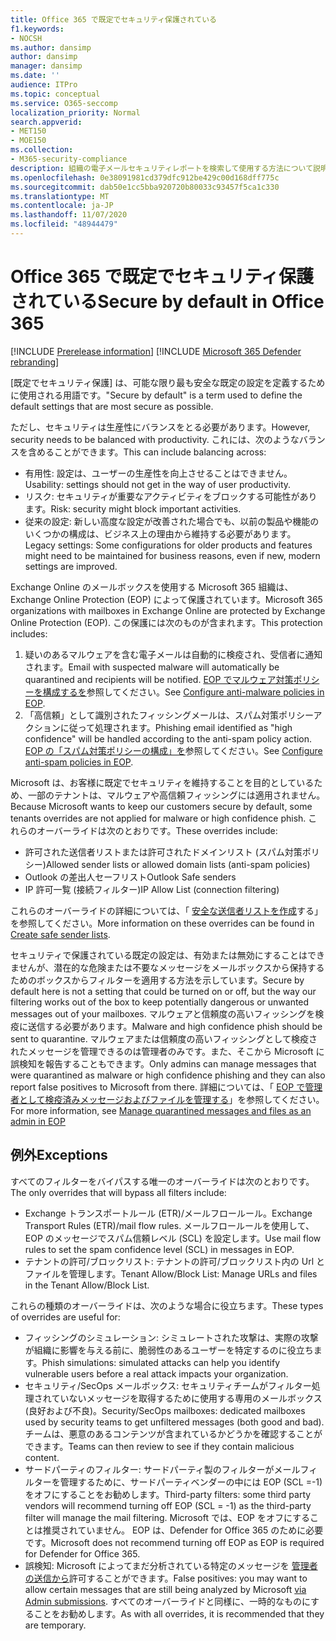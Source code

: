 ```yaml
---
title: Office 365 で既定でセキュリティ保護されている
f1.keywords:
- NOCSH
ms.author: dansimp
author: dansimp
manager: dansimp
ms.date: ''
audience: ITPro
ms.topic: conceptual
ms.service: O365-seccomp
localization_priority: Normal
search.appverid:
- MET150
- MOE150
ms.collection:
- M365-security-compliance
description: 組織の電子メールセキュリティレポートを検索して使用する方法について説明します。 電子メールセキュリティレポートは、セキュリティ & コンプライアンスセンターで利用できます。
ms.openlocfilehash: 0e38091981cd379dfc912be429c00d168dff775c
ms.sourcegitcommit: dab50e1cc5bba920720b80033c93457f5ca1c330
ms.translationtype: MT
ms.contentlocale: ja-JP
ms.lasthandoff: 11/07/2020
ms.locfileid: "48944479"
---
```

# <a name="secure-by-default-in-office-365"></a><span data-ttu-id="dad72-104">Office 365 で既定でセキュリティ保護されている</span><span class="sxs-lookup"><span data-stu-id="dad72-104">Secure by default in Office 365</span></span>

[!INCLUDE [Prerelease information](../includes/prerelease.md)]
[!INCLUDE [Microsoft 365 Defender rebranding](../includes/microsoft-defender-for-office.md)]

<span data-ttu-id="dad72-105">[既定でセキュリティ保護] は、可能な限り最も安全な既定の設定を定義するために使用される用語です。</span><span class="sxs-lookup"><span data-stu-id="dad72-105">"Secure by default" is a term used to define the default settings that are most secure as possible.</span></span> 

<span data-ttu-id="dad72-106">ただし、セキュリティは生産性にバランスをとる必要があります。</span><span class="sxs-lookup"><span data-stu-id="dad72-106">However, security needs to be balanced with productivity.</span></span> <span data-ttu-id="dad72-107">これには、次のようなバランスを含めることができます。</span><span class="sxs-lookup"><span data-stu-id="dad72-107">This can include balancing across:</span></span>
- <span data-ttu-id="dad72-108">有用性: 設定は、ユーザーの生産性を向上させることはできません。</span><span class="sxs-lookup"><span data-stu-id="dad72-108">Usability: settings should not get in the way of user productivity.</span></span>
- <span data-ttu-id="dad72-109">リスク: セキュリティが重要なアクティビティをブロックする可能性があります。</span><span class="sxs-lookup"><span data-stu-id="dad72-109">Risk: security might block important activities.</span></span>
- <span data-ttu-id="dad72-110">従来の設定: 新しい高度な設定が改善された場合でも、以前の製品や機能のいくつかの構成は、ビジネス上の理由から維持する必要があります。</span><span class="sxs-lookup"><span data-stu-id="dad72-110">Legacy settings: Some configurations for older products and features might need to be maintained for business reasons, even if new, modern settings are improved.</span></span> 

<span data-ttu-id="dad72-111">Exchange Online のメールボックスを使用する Microsoft 365 組織は、Exchange Online Protection (EOP) によって保護されています。</span><span class="sxs-lookup"><span data-stu-id="dad72-111">Microsoft 365 organizations with mailboxes in Exchange Online are protected by Exchange Online Protection (EOP).</span></span> <span data-ttu-id="dad72-112">この保護には次のものが含まれます。</span><span class="sxs-lookup"><span data-stu-id="dad72-112">This  protection includes:</span></span>
1. <span data-ttu-id="dad72-113">疑いのあるマルウェアを含む電子メールは自動的に検疫され、受信者に通知されます。</span><span class="sxs-lookup"><span data-stu-id="dad72-113">Email with suspected malware will automatically be quarantined and recipients will be notified.</span></span> <span data-ttu-id="dad72-114">[EOP でマルウェア対策ポリシーを構成するを](https://docs.microsoft.com/microsoft-365/security/office-365-security/configure-anti-malware-policies?view=o365-worldwide)参照してください。</span><span class="sxs-lookup"><span data-stu-id="dad72-114">See [Configure anti-malware policies in EOP](https://docs.microsoft.com/microsoft-365/security/office-365-security/configure-anti-malware-policies?view=o365-worldwide).</span></span>
1. <span data-ttu-id="dad72-115">「高信頼」として識別されたフィッシングメールは、スパム対策ポリシーアクションに従って処理されます。</span><span class="sxs-lookup"><span data-stu-id="dad72-115">Phishing email identified as "high confidence" will be handled according to the anti-spam policy action.</span></span> <span data-ttu-id="dad72-116">[EOP の「スパム対策ポリシーの構成」を](https://docs.microsoft.com/microsoft-365/security/office-365-security/configure-your-spam-filter-policies?view=o365-worldwide)参照してください。</span><span class="sxs-lookup"><span data-stu-id="dad72-116">See [Configure anti-spam policies in EOP](https://docs.microsoft.com/microsoft-365/security/office-365-security/configure-your-spam-filter-policies?view=o365-worldwide).</span></span>

<span data-ttu-id="dad72-117">Microsoft は、お客様に既定でセキュリティを維持することを目的としているため、一部のテナントは、マルウェアや高信頼フィッシングには適用されません。</span><span class="sxs-lookup"><span data-stu-id="dad72-117">Because Microsoft wants to keep our customers secure by default, some tenants overrides are not applied for malware or high confidence phish.</span></span> <span data-ttu-id="dad72-118">これらのオーバーライドは次のとおりです。</span><span class="sxs-lookup"><span data-stu-id="dad72-118">These overrides include:</span></span>
- <span data-ttu-id="dad72-119">許可された送信者リストまたは許可されたドメインリスト (スパム対策ポリシー)</span><span class="sxs-lookup"><span data-stu-id="dad72-119">Allowed sender lists or allowed domain lists (anti-spam policies)</span></span>
- <span data-ttu-id="dad72-120">Outlook の差出人セーフリスト</span><span class="sxs-lookup"><span data-stu-id="dad72-120">Outlook Safe senders</span></span>
- <span data-ttu-id="dad72-121">IP 許可一覧 (接続フィルター)</span><span class="sxs-lookup"><span data-stu-id="dad72-121">IP Allow List (connection filtering)</span></span>

<span data-ttu-id="dad72-122">これらのオーバーライドの詳細については、「 [安全な送信者リストを作成](https://docs.microsoft.com/microsoft-365/security/office-365-security/create-safe-sender-lists-in-office-365)する」を参照してください。</span><span class="sxs-lookup"><span data-stu-id="dad72-122">More information on these overrides can be found in [Create safe sender lists](https://docs.microsoft.com/microsoft-365/security/office-365-security/create-safe-sender-lists-in-office-365).</span></span>

<span data-ttu-id="dad72-123">セキュリティで保護されている既定の設定は、有効または無効にすることはできませんが、潜在的な危険または不要なメッセージをメールボックスから保持するためのボックスからフィルターを適用する方法を示しています。</span><span class="sxs-lookup"><span data-stu-id="dad72-123">Secure by default here is not a setting that could be turned on or off, but the way our filtering works out of the box to keep potentially dangerous or unwanted messages out of your mailboxes.</span></span> <span data-ttu-id="dad72-124">マルウェアと信頼度の高いフィッシングを検疫に送信する必要があります。</span><span class="sxs-lookup"><span data-stu-id="dad72-124">Malware and high confidence phish should be sent to quarantine.</span></span> <span data-ttu-id="dad72-125">マルウェアまたは信頼度の高いフィッシングとして検疫されたメッセージを管理できるのは管理者のみです。また、そこから Microsoft に誤検知を報告することもできます。</span><span class="sxs-lookup"><span data-stu-id="dad72-125">Only admins can manage messages that were quarantined as malware or high confidence phishing and they can also report false positives to Microsoft from there.</span></span> <span data-ttu-id="dad72-126">詳細については、「 [EOP で管理者として検疫済みメッセージおよびファイルを管理する](manage-quarantined-messages-and-files.md)」を参照してください。</span><span class="sxs-lookup"><span data-stu-id="dad72-126">For more information, see [Manage quarantined messages and files as an admin in EOP](manage-quarantined-messages-and-files.md)</span></span>

## <a name="exceptions"></a><span data-ttu-id="dad72-127">例外</span><span class="sxs-lookup"><span data-stu-id="dad72-127">Exceptions</span></span>
<span data-ttu-id="dad72-128">すべてのフィルターをバイパスする唯一のオーバーライドは次のとおりです。</span><span class="sxs-lookup"><span data-stu-id="dad72-128">The only overrides that will bypass all filters include:</span></span>
- <span data-ttu-id="dad72-129">Exchange トランスポートルール (ETR)/メールフロールール。</span><span class="sxs-lookup"><span data-stu-id="dad72-129">Exchange Transport Rules (ETR)/mail flow rules.</span></span>  <span data-ttu-id="dad72-130">メールフロールールを使用して、EOP のメッセージでスパム信頼レベル (SCL) を設定します。</span><span class="sxs-lookup"><span data-stu-id="dad72-130">Use mail flow rules to set the spam confidence level (SCL) in messages in EOP.</span></span>
- <span data-ttu-id="dad72-131">テナントの許可/ブロックリスト: テナントの許可/ブロックリスト内の Url とファイルを管理します。</span><span class="sxs-lookup"><span data-stu-id="dad72-131">Tenant Allow/Block List: Manage URLs and files in the Tenant Allow/Block List.</span></span>


<span data-ttu-id="dad72-132">これらの種類のオーバーライドは、次のような場合に役立ちます。</span><span class="sxs-lookup"><span data-stu-id="dad72-132">These types of overrides are useful for:</span></span>
- <span data-ttu-id="dad72-133">フィッシングのシミュレーション: シミュレートされた攻撃は、実際の攻撃が組織に影響を与える前に、脆弱性のあるユーザーを特定するのに役立ちます。</span><span class="sxs-lookup"><span data-stu-id="dad72-133">Phish simulations: simulated attacks can help you identify vulnerable users before a real attack impacts your organization.</span></span>
- <span data-ttu-id="dad72-134">セキュリティ/SecOps メールボックス: セキュリティチームがフィルター処理されていないメッセージを取得するために使用する専用のメールボックス (良好および不良)。</span><span class="sxs-lookup"><span data-stu-id="dad72-134">Security/SecOps mailboxes: dedicated mailboxes used by security teams to get unfiltered messages (both good and bad).</span></span> <span data-ttu-id="dad72-135">チームは、悪意のあるコンテンツが含まれているかどうかを確認することができます。</span><span class="sxs-lookup"><span data-stu-id="dad72-135">Teams can then review to see if they contain malicious content.</span></span>
- <span data-ttu-id="dad72-136">サードパーティのフィルター: サードパーティ製のフィルターがメールフィルターを管理するために、サードパーティベンダーの中には EOP (SCL =-1) をオフにすることをお勧めします。</span><span class="sxs-lookup"><span data-stu-id="dad72-136">Third-party filters: some third party vendors will recommend turning off EOP (SCL = -1) as the third-party filter will manage the mail filtering.</span></span>  <span data-ttu-id="dad72-137">Microsoft では、EOP をオフにすることは推奨されていません。 EOP は、Defender for Office 365 のために必要です。</span><span class="sxs-lookup"><span data-stu-id="dad72-137">Microsoft does not recommend turning off EOP as EOP is required for Defender for Office 365.</span></span> 
- <span data-ttu-id="dad72-138">誤検知: Microsoft によってまだ分析されている特定のメッセージを [管理者の送信から](admin-submission.md)許可することができます。</span><span class="sxs-lookup"><span data-stu-id="dad72-138">False positives: you may want to allow certain messages that are still being analyzed by Microsoft [via Admin submissions](admin-submission.md).</span></span> <span data-ttu-id="dad72-139">すべてのオーバーライドと同様に、一時的なものにすることをお勧めします。</span><span class="sxs-lookup"><span data-stu-id="dad72-139">As with all overrides, it is recommended that they are temporary.</span></span>
